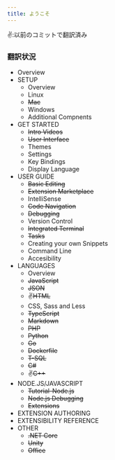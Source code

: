 ```yaml
---
title: ようこそ
---
```


✌:以前のコミットで翻訳済み
### 翻訳状況
* Overview
* SETUP
    * Overview
    * Linux
    * ~~Mac~~
    * Windows
    * Additional Compnents
* GET STARTED
    * ~~Intro Videos~~
    * ~~User Interface~~
    * Themes
    * Settings
    * Key Bindings
    * Display Language
* USER GUIDE
    * ~~Basic Editing~~
    * ~~Extension Marketplace~~
    * IntelliSense
    * ~~Code Navigation~~
    * ~~Debugging~~
    * Version Control
    * ~~Integrated Terminal~~
    * ~~Tasks~~
    * Creating your own Snippets
    * Command Line
    * Accesibility
* LANGUAGES
    * Overview
    * ~~JavaScript~~
    * ~~JSON~~
    * ✌~~HTML~~
    * CSS, Sass and Less
    * ~~TypeScript~~
    * ~~Markdown~~
    * ~~PHP~~
    * ~~Python~~
    * ~~Go~~
    * ~~Dockerfile~~
    * ~~T-SQL~~
    * ~~C#~~
    * ✌~~C++~~
* NODE.JS/JAVASCRIPT
    * ~~Tutorial-Node.js~~
    * ~~Node.js Debugging~~
    * ~~Extensions~~
* EXTENSION AUTHORING
* EXTENSIBILITY REFERENCE
* OTHER
    * ~~.NET Core~~
    * ~~Unity~~
    * ~~Office~~
